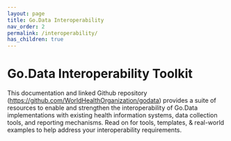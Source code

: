 ```yaml
---
layout: page
title: Go.Data Interoperability
nav_order: 2
permalink: /interoperability/
has_children: true
---
```


# Go.Data Interoperability Toolkit
This documentation and linked Github repository (https://github.com/WorldHealthOrganization/godata) provides a suite of resources to enable and strengthen 
the interoperability of Go.Data implementations with existing health information systems, data collection tools, and reporting mechanisms. Read on for tools, 
templates, & real-world examples to help address your interoperability requirements.
